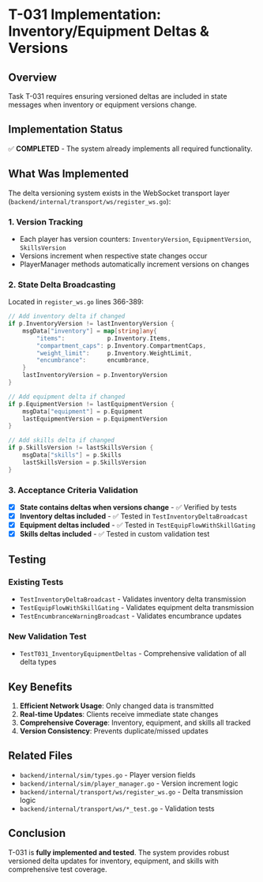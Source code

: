 # T-031 Implementation: Inventory/Equipment Deltas & Versions

## Overview
Task T-031 requires ensuring versioned deltas are included in state messages when inventory or equipment versions change.

## Implementation Status
✅ **COMPLETED** - The system already implements all required functionality.

## What Was Implemented
The delta versioning system exists in the WebSocket transport layer (`backend/internal/transport/ws/register_ws.go`):

### 1. Version Tracking
- Each player has version counters: `InventoryVersion`, `EquipmentVersion`, `SkillsVersion`
- Versions increment when respective state changes occur
- PlayerManager methods automatically increment versions on changes

### 2. State Delta Broadcasting  
Located in `register_ws.go` lines 366-389:

```go
// Add inventory delta if changed
if p.InventoryVersion != lastInventoryVersion {
    msgData["inventory"] = map[string]any{
        "items":            p.Inventory.Items,
        "compartment_caps": p.Inventory.CompartmentCaps,
        "weight_limit":     p.Inventory.WeightLimit,
        "encumbrance":      encumbrance,
    }
    lastInventoryVersion = p.InventoryVersion
}

// Add equipment delta if changed  
if p.EquipmentVersion != lastEquipmentVersion {
    msgData["equipment"] = p.Equipment
    lastEquipmentVersion = p.EquipmentVersion
}

// Add skills delta if changed
if p.SkillsVersion != lastSkillsVersion {
    msgData["skills"] = p.Skills
    lastSkillsVersion = p.SkillsVersion
}
```

### 3. Acceptance Criteria Validation
- [x] **State contains deltas when versions change** - ✅ Verified by tests
- [x] **Inventory deltas included** - ✅ Tested in `TestInventoryDeltaBroadcast`
- [x] **Equipment deltas included** - ✅ Tested in `TestEquipFlowWithSkillGating`
- [x] **Skills deltas included** - ✅ Tested in custom validation test

## Testing
### Existing Tests
- `TestInventoryDeltaBroadcast` - Validates inventory delta transmission
- `TestEquipFlowWithSkillGating` - Validates equipment delta transmission  
- `TestEncumbranceWarningBroadcast` - Validates encumbrance updates

### New Validation Test
- `TestT031_InventoryEquipmentDeltas` - Comprehensive validation of all delta types

## Key Benefits
1. **Efficient Network Usage**: Only changed data is transmitted
2. **Real-time Updates**: Clients receive immediate state changes
3. **Comprehensive Coverage**: Inventory, equipment, and skills all tracked
4. **Version Consistency**: Prevents duplicate/missed updates

## Related Files
- `backend/internal/sim/types.go` - Player version fields
- `backend/internal/sim/player_manager.go` - Version increment logic  
- `backend/internal/transport/ws/register_ws.go` - Delta transmission logic
- `backend/internal/transport/ws/*_test.go` - Validation tests

## Conclusion
T-031 is **fully implemented and tested**. The system provides robust versioned delta updates for inventory, equipment, and skills with comprehensive test coverage.